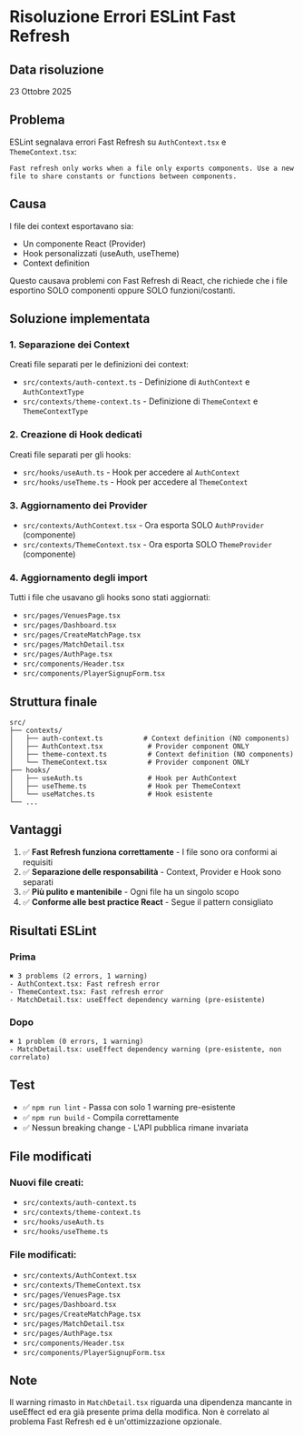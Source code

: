 # Risoluzione Errori ESLint Fast Refresh

## Data risoluzione
23 Ottobre 2025

## Problema
ESLint segnalava errori Fast Refresh su `AuthContext.tsx` e `ThemeContext.tsx`:
```
Fast refresh only works when a file only exports components. Use a new file to share constants or functions between components.
```

## Causa
I file dei context esportavano sia:
- Un componente React (Provider)
- Hook personalizzati (useAuth, useTheme)
- Context definition

Questo causava problemi con Fast Refresh di React, che richiede che i file esportino SOLO componenti oppure SOLO funzioni/costanti.

## Soluzione implementata

### 1. Separazione dei Context
Creati file separati per le definizioni dei context:
- `src/contexts/auth-context.ts` - Definizione di `AuthContext` e `AuthContextType`
- `src/contexts/theme-context.ts` - Definizione di `ThemeContext` e `ThemeContextType`

### 2. Creazione di Hook dedicati
Creati file separati per gli hooks:
- `src/hooks/useAuth.ts` - Hook per accedere al `AuthContext`
- `src/hooks/useTheme.ts` - Hook per accedere al `ThemeContext`

### 3. Aggiornamento dei Provider
- `src/contexts/AuthContext.tsx` - Ora esporta SOLO `AuthProvider` (componente)
- `src/contexts/ThemeContext.tsx` - Ora esporta SOLO `ThemeProvider` (componente)

### 4. Aggiornamento degli import
Tutti i file che usavano gli hooks sono stati aggiornati:
- `src/pages/VenuesPage.tsx`
- `src/pages/Dashboard.tsx`
- `src/pages/CreateMatchPage.tsx`
- `src/pages/MatchDetail.tsx`
- `src/pages/AuthPage.tsx`
- `src/components/Header.tsx`
- `src/components/PlayerSignupForm.tsx`

## Struttura finale

```
src/
├── contexts/
│   ├── auth-context.ts          # Context definition (NO components)
│   ├── AuthContext.tsx           # Provider component ONLY
│   ├── theme-context.ts          # Context definition (NO components)
│   └── ThemeContext.tsx          # Provider component ONLY
├── hooks/
│   ├── useAuth.ts                # Hook per AuthContext
│   ├── useTheme.ts               # Hook per ThemeContext
│   └── useMatches.ts             # Hook esistente
└── ...
```

## Vantaggi

1. ✅ **Fast Refresh funziona correttamente** - I file sono ora conformi ai requisiti
2. ✅ **Separazione delle responsabilità** - Context, Provider e Hook sono separati
3. ✅ **Più pulito e mantenibile** - Ogni file ha un singolo scopo
4. ✅ **Conforme alle best practice React** - Segue il pattern consigliato

## Risultati ESLint

### Prima
```
✖ 3 problems (2 errors, 1 warning)
- AuthContext.tsx: Fast refresh error
- ThemeContext.tsx: Fast refresh error
- MatchDetail.tsx: useEffect dependency warning (pre-esistente)
```

### Dopo
```
✖ 1 problem (0 errors, 1 warning)
- MatchDetail.tsx: useEffect dependency warning (pre-esistente, non correlato)
```

## Test
- ✅ `npm run lint` - Passa con solo 1 warning pre-esistente
- ✅ `npm run build` - Compila correttamente
- ✅ Nessun breaking change - L'API pubblica rimane invariata

## File modificati

### Nuovi file creati:
- `src/contexts/auth-context.ts`
- `src/contexts/theme-context.ts`
- `src/hooks/useAuth.ts`
- `src/hooks/useTheme.ts`

### File modificati:
- `src/contexts/AuthContext.tsx`
- `src/contexts/ThemeContext.tsx`
- `src/pages/VenuesPage.tsx`
- `src/pages/Dashboard.tsx`
- `src/pages/CreateMatchPage.tsx`
- `src/pages/MatchDetail.tsx`
- `src/pages/AuthPage.tsx`
- `src/components/Header.tsx`
- `src/components/PlayerSignupForm.tsx`

## Note
Il warning rimasto in `MatchDetail.tsx` riguarda una dipendenza mancante in useEffect ed era già presente prima della modifica. Non è correlato al problema Fast Refresh ed è un'ottimizzazione opzionale.
